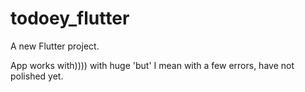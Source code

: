 # todoey_flutter

A new Flutter project.

App works with)))) with huge 'but' I mean with a few errors, have not polished yet.

